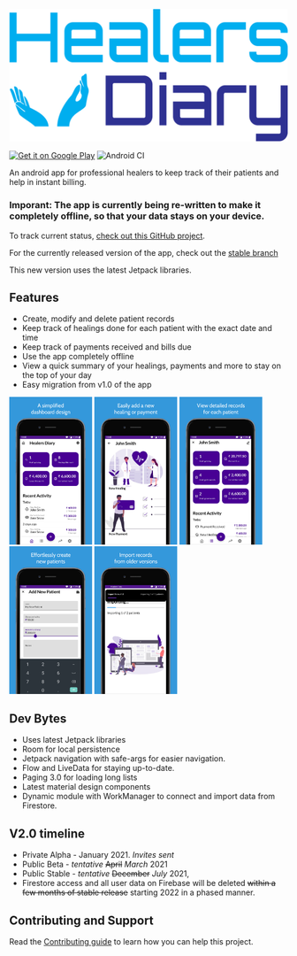 <img src=".github/full_logo.png" alt="Healers Diary"/>

<a href='https://play.google.com/store/apps/details?id=com.yashovardhan99.healersdiary&utm_source=github&utm_campaign=github&pcampaignid=MKT-Other-global-all-co-prtnr-py-PartBadge-Mar2515-1'>  <img alt='Get it on Google Play' src='https://play.google.com/intl/en_us/badges/images/generic/en_badge_web_generic.png'  
       height='90'/></a>
![Android CI](https://github.com/yashovardhan99/HealersDiary/workflows/Android%20CI/badge.svg)

An android app for professional healers to keep track of their patients and help in instant billing.

### Imporant: The app is currently being re-written to make it completely offline, so that your data stays on your device.

To track current status, [check out this GitHub project](https://github.com/yashovardhan99/HealersDiary/projects/2).

For the currently released version of the app, check out the [stable branch](https://github.com/yashovardhan99/HealersDiary/tree/stable)

This new version uses the latest Jetpack libraries.

## Features
- Create, modify and delete patient records
- Keep track of healings done for each patient with the exact date and time
- Keep track of payments received and bills due
- Use the app completely offline
- View a quick summary of your healings, payments and more to stay on the top of your day
- Easy migration from v1.0 of the app

<p float="left">
    <img src=".github/screenshot_1.png" width=150/>
    <img src=".github/screenshot_2.png" width=150/>
    <img src=".github/screenshot_3.png" width=150/>
    <img src=".github/screenshot_4.png" width=150/>
    <img src=".github/screenshot_5.png" width=150/>
</p>

## Dev Bytes
* Uses latest Jetpack libraries
* Room for local persistence
* Jetpack navigation with safe-args for easier navigation.
* Flow and LiveData for staying up-to-date.
* Paging 3.0 for loading long lists
* Latest material design components
* Dynamic module with WorkManager to connect and import data from Firestore.

## V2.0 timeline
* Private Alpha - January 2021. *Invites sent*
* Public Beta - *tentative* ~~April~~ *March* 2021
* Public Stable - *tentative* ~~December~~ *July* 2021,
* Firestore access and all user data on Firebase will be deleted ~~within a few months of stable release~~ starting 2022 in a phased manner.

## Contributing and Support
Read the [Contributing guide](CONTRIBUTING.md) to learn how you can help this project.
